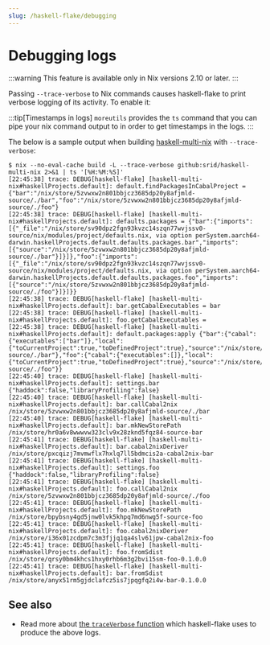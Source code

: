 ```yaml
---
slug: /haskell-flake/debugging
---
```


# Debugging logs

:::warning
This feature is available only in Nix versions 2.10 or later.
:::

Passing `--trace-verbose` to Nix commands causes haskell-flake to print verbose logging of its activity. To enable it:

:::tip[Timestamps in logs]
`moreutils` provides the `ts` command that you can pipe your nix command output to in order to get timestamps in the logs.
:::

The below is a sample output when building [haskell-multi-nix](https://github.com/srid/haskell-multi-nix/tree/debug) with `--trace-verbose`:

```
$ nix --no-eval-cache build -L --trace-verbose github:srid/haskell-multi-nix 2>&1 | ts '[%H:%M:%S]'
[22:45:38] trace: DEBUG[haskell-flake] [haskell-multi-nix#haskellProjects.default]: default.findPackagesInCabalProject = {"bar":"/nix/store/5zvwxw2n801bbjcz3685dp20y8afjmld-source/./bar","foo":"/nix/store/5zvwxw2n801bbjcz3685dp20y8afjmld-source/./foo"}
[22:45:38] trace: DEBUG[haskell-flake] [haskell-multi-nix#haskellProjects.default]: defaults.packages = {"bar":{"imports":[{"_file":"/nix/store/sv90dpz2fgn93kvzc14szqn77wvjssv0-source/nix/modules/project/defaults.nix, via option perSystem.aarch64-darwin.haskellProjects.default.defaults.packages.bar","imports":[{"source":"/nix/store/5zvwxw2n801bbjcz3685dp20y8afjmld-source/./bar"}]}]},"foo":{"imports":[{"_file":"/nix/store/sv90dpz2fgn93kvzc14szqn77wvjssv0-source/nix/modules/project/defaults.nix, via option perSystem.aarch64-darwin.haskellProjects.default.defaults.packages.foo","imports":[{"source":"/nix/store/5zvwxw2n801bbjcz3685dp20y8afjmld-source/./foo"}]}]}}
[22:45:38] trace: DEBUG[haskell-flake] [haskell-multi-nix#haskellProjects.default]: bar.getCabalExecutables = bar
[22:45:38] trace: DEBUG[haskell-flake] [haskell-multi-nix#haskellProjects.default]: foo.getCabalExecutables = 
[22:45:38] trace: DEBUG[haskell-flake] [haskell-multi-nix#haskellProjects.default]: default.packages:apply {"bar":{"cabal":{"executables":["bar"]},"local":{"toCurrentProject":true,"toDefinedProject":true},"source":"/nix/store/5zvwxw2n801bbjcz3685dp20y8afjmld-source/./bar"},"foo":{"cabal":{"executables":[]},"local":{"toCurrentProject":true,"toDefinedProject":true},"source":"/nix/store/5zvwxw2n801bbjcz3685dp20y8afjmld-source/./foo"}}
[22:45:40] trace: DEBUG[haskell-flake] [haskell-multi-nix#haskellProjects.default]: settings.bar {"haddock":false,"libraryProfiling":false}
[22:45:40] trace: DEBUG[haskell-flake] [haskell-multi-nix#haskellProjects.default]: bar.callCabal2nix /nix/store/5zvwxw2n801bbjcz3685dp20y8afjmld-source/./bar
[22:45:40] trace: DEBUG[haskell-flake] [haskell-multi-nix#haskellProjects.default]: bar.mkNewStorePath /nix/store/hr0a6v8wwwvw323clv9x28zknd5fqz84-source-bar
[22:45:41] trace: DEBUG[haskell-flake] [haskell-multi-nix#haskellProjects.default]: bar.cabal2nixDeriver /nix/store/pxcqizj7mvmwflx7hxlq7ll5bdmcis2a-cabal2nix-bar
[22:45:41] trace: DEBUG[haskell-flake] [haskell-multi-nix#haskellProjects.default]: settings.foo {"haddock":false,"libraryProfiling":false}
[22:45:41] trace: DEBUG[haskell-flake] [haskell-multi-nix#haskellProjects.default]: foo.callCabal2nix /nix/store/5zvwxw2n801bbjcz3685dp20y8afjmld-source/./foo
[22:45:41] trace: DEBUG[haskell-flake] [haskell-multi-nix#haskellProjects.default]: foo.mkNewStorePath /nix/store/bpybsny4gd5jnw0lvk5khpq7md6nwg5f-source-foo
[22:45:41] trace: DEBUG[haskell-flake] [haskell-multi-nix#haskellProjects.default]: foo.cabal2nixDeriver /nix/store/i36x01zcdpm7c3m3fjjq1qa4slv61jpw-cabal2nix-foo
[22:45:41] trace: DEBUG[haskell-flake] [haskell-multi-nix#haskellProjects.default]: foo.fromSdist /nix/store/qrsy0bm4khcs1hxy0rhb6m3g2bvi15sm-foo-0.1.0.0
[22:45:41] trace: DEBUG[haskell-flake] [haskell-multi-nix#haskellProjects.default]: bar.fromSdist /nix/store/anyx51rm5gjdclafcz5is7jpqgfq2i4w-bar-0.1.0.0
```

## See also

- Read more about [the `traceVerbose` function](https://nixos.asia/en/traceVerbose) which haskell-flake uses to produce the above logs.